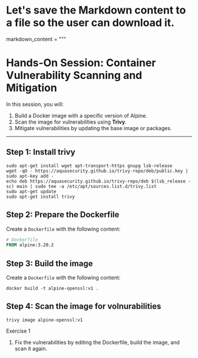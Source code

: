 # Let's save the Markdown content to a file so the user can download it.

markdown_content = """
# Hands-On Session: Container Vulnerability Scanning and Mitigation

In this session, you will:
1. Build a Docker image with a specific version of Alpine.
2. Scan the image for vulnerabilities using **Trivy**.
3. Mitigate vulnerabilities by updating the base image or packages.

---

## Step 1: Install trivy
```
sudo apt-get install wget apt-transport-https gnupg lsb-release
wget -qO - https://aquasecurity.github.io/trivy-repo/deb/public.key | sudo apt-key add -
echo deb https://aquasecurity.github.io/trivy-repo/deb $(lsb_release -sc) main | sudo tee -a /etc/apt/sources.list.d/trivy.list
sudo apt-get update
sudo apt-get install trivy
```
## Step 2: Prepare the Dockerfile

Create a `Dockerfile` with the following content:

```Dockerfile
# Dockerfile
FROM alpine:3.20.2
```

## Step 3: Build the image

Create a `Dockerfile` with the following content:

```
docker build -t alpine-openssl:v1 .
```

## Step 4: Scan the image for volnurabilities
```
trivy image alpine-openssl:v1
```

Exercise 1
1. Fix the vulnerabilities by editing the Dockerfile, build the image, and scan it again.
